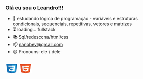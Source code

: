### Olá eu sou o Leandro!!!

- 🌱 estudando lógica de programação - variáveis e estruturas condicionais, sequenciais, repetitivas, vetores e matrizes
- ⏳ loading... fullstack
- 📚 Sql/redesccna/html/css
- 📫 nanobev@gmail.com
- 😄 Pronouns: ele / dele

<div style="display: inline_block"><br>
  <img align="center" alt="Rafa-Js" height="30" width="40" src="https://raw.githubusercontent.com/devicons/devicon/master/icons/css3/css3-original.svg">
  <img align="center" alt="Rafa-Ts" height="30" width="40" src="https://raw.githubusercontent.com/devicons/devicon/master/icons/html5/html5-original.svg">
  </div>
